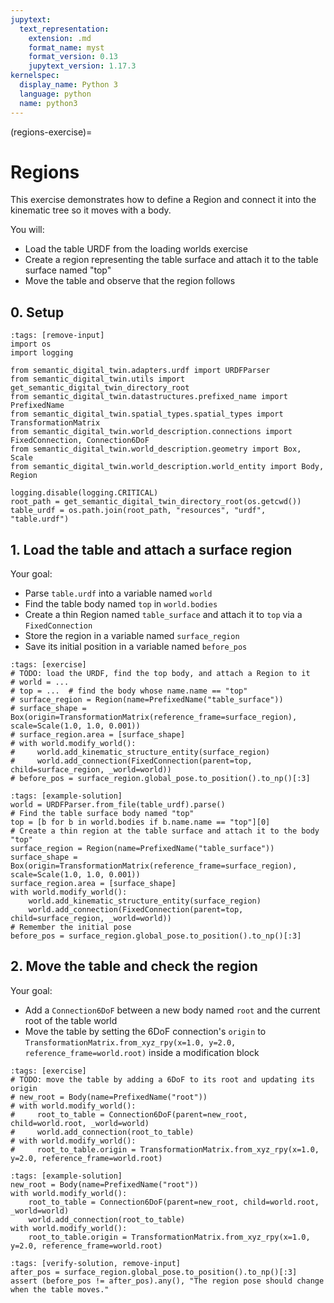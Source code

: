 ```yaml
---
jupytext:
  text_representation:
    extension: .md
    format_name: myst
    format_version: 0.13
    jupytext_version: 1.17.3
kernelspec:
  display_name: Python 3
  language: python
  name: python3
---
```


(regions-exercise)=
# Regions

This exercise demonstrates how to define a Region and connect it into the kinematic tree so it moves with a body.

You will:
- Load the table URDF from the loading worlds exercise
- Create a region representing the table surface and attach it to the table surface named "top"
- Move the table and observe that the region follows

## 0. Setup

```{code-cell} ipython3
:tags: [remove-input]
import os
import logging

from semantic_digital_twin.adapters.urdf import URDFParser
from semantic_digital_twin.utils import get_semantic_digital_twin_directory_root
from semantic_digital_twin.datastructures.prefixed_name import PrefixedName
from semantic_digital_twin.spatial_types.spatial_types import TransformationMatrix
from semantic_digital_twin.world_description.connections import FixedConnection, Connection6DoF
from semantic_digital_twin.world_description.geometry import Box, Scale
from semantic_digital_twin.world_description.world_entity import Body, Region

logging.disable(logging.CRITICAL)
root_path = get_semantic_digital_twin_directory_root(os.getcwd())
table_urdf = os.path.join(root_path, "resources", "urdf", "table.urdf")
```

## 1. Load the table and attach a surface region
Your goal:
- Parse `table.urdf` into a variable named `world`
- Find the table body named `top` in `world.bodies`
- Create a thin Region named `table_surface` and attach it to `top` via a `FixedConnection`
- Store the region in a variable named `surface_region`
- Save its initial position in a variable named `before_pos`

```{code-cell} ipython3
:tags: [exercise]
# TODO: load the URDF, find the top body, and attach a Region to it
# world = ...
# top = ...  # find the body whose name.name == "top"
# surface_region = Region(name=PrefixedName("table_surface"))
# surface_shape = Box(origin=TransformationMatrix(reference_frame=surface_region), scale=Scale(1.0, 1.0, 0.001))
# surface_region.area = [surface_shape]
# with world.modify_world():
#     world.add_kinematic_structure_entity(surface_region)
#     world.add_connection(FixedConnection(parent=top, child=surface_region, _world=world))
# before_pos = surface_region.global_pose.to_position().to_np()[:3]
```

```{code-cell} ipython3
:tags: [example-solution]
world = URDFParser.from_file(table_urdf).parse()
# Find the table surface body named "top"
top = [b for b in world.bodies if b.name.name == "top"][0]
# Create a thin region at the table surface and attach it to the body "top"
surface_region = Region(name=PrefixedName("table_surface"))
surface_shape = Box(origin=TransformationMatrix(reference_frame=surface_region), scale=Scale(1.0, 1.0, 0.001))
surface_region.area = [surface_shape]
with world.modify_world():
    world.add_kinematic_structure_entity(surface_region)
    world.add_connection(FixedConnection(parent=top, child=surface_region, _world=world))
# Remember the initial pose
before_pos = surface_region.global_pose.to_position().to_np()[:3]
```

## 2. Move the table and check the region
Your goal:
- Add a `Connection6DoF` between a new body named `root` and the current root of the table world
- Move the table by setting the 6DoF connection's `origin` to `TransformationMatrix.from_xyz_rpy(x=1.0, y=2.0, reference_frame=world.root)` inside a modification block

```{code-cell} ipython3
:tags: [exercise]
# TODO: move the table by adding a 6DoF to its root and updating its origin
# new_root = Body(name=PrefixedName("root"))
# with world.modify_world():
#     root_to_table = Connection6DoF(parent=new_root, child=world.root, _world=world)
#     world.add_connection(root_to_table)
# with world.modify_world():
#     root_to_table.origin = TransformationMatrix.from_xyz_rpy(x=1.0, y=2.0, reference_frame=world.root)
```

```{code-cell} ipython3
:tags: [example-solution]
new_root = Body(name=PrefixedName("root"))
with world.modify_world():
    root_to_table = Connection6DoF(parent=new_root, child=world.root, _world=world)
    world.add_connection(root_to_table)
with world.modify_world():
    root_to_table.origin = TransformationMatrix.from_xyz_rpy(x=1.0, y=2.0, reference_frame=world.root)
```

```{code-cell} ipython3
:tags: [verify-solution, remove-input]
after_pos = surface_region.global_pose.to_position().to_np()[:3]
assert (before_pos != after_pos).any(), "The region pose should change when the table moves."
```
